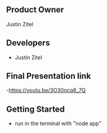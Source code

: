 ## Product Owner
Justin Zitel


## Developers
- Justin Zitel

## Final Presentation link
-https://youtu.be/3O30ncq8_7Q

## Getting Started
- run in the terminal with "node app"


